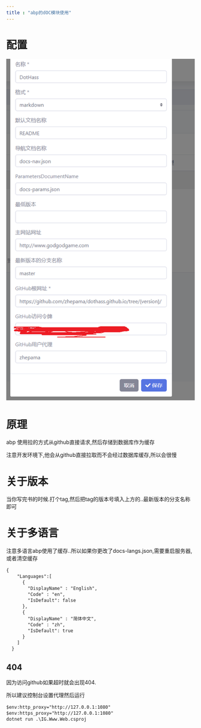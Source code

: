 ```yaml
---
title : "abp的dOC模块使用"
---
```




# 配置

![image-20200716181126415](../../assets/images/2020-07-10-abp-doc/image-20200716181126415.png)



# 原理

abp 使用拉的方式从github直接请求,然后存储到数据库作为缓存

注意开发环境下,他会从github直接拉取而不会经过数据库缓存,所以会很慢



# 关于版本

当你写完书的时候.打个tag,然后把tag的版本号填入上方的..最新版本的分支名称即可



# 关于多语言

注意多语言abp使用了缓存..所以如果你更改了docs-langs.json,需要重启服务器,或者清空缓存

```
{
    "Languages":[
      {
        "DisplayName" : "English",
        "Code" : "en",
        "IsDefault": false
      },
      {
        "DisplayName" : "简体中文",
        "Code" : "zh",
        "IsDefault": true
      }
    ]
  }
```



## 404

因为访问github如果超时就会出现404.

所以建议控制台设置代理然后运行

```
$env:http_proxy="http://127.0.0.1:1080"
$env:https_proxy="http://127.0.0.1:1080"
dotnet run .\IG.Www.Web.csproj
```

